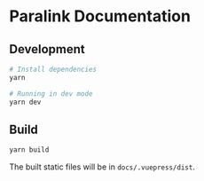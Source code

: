 # Paralink Documentation

## Development

```bash
# Install dependencies
yarn

# Running in dev mode
yarn dev
```

## Build

```bash
yarn build
```

The built static files will be in `docs/.vuepress/dist`.
